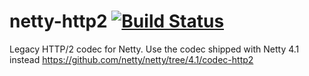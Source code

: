 # netty-http2 [![Build Status](https://travis-ci.org/twitter/netty-http2.svg)](https://travis-ci.org/twitter/netty-http2)

Legacy HTTP/2 codec for Netty. Use the codec shipped with Netty 4.1 instead https://github.com/netty/netty/tree/4.1/codec-http2
